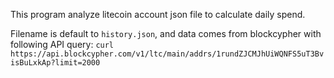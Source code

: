 This program analyze litecoin account json file to calculate daily spend.

Filename is default to `history.json`, and data comes from blockcypher with
following API query:
`curl https://api.blockcypher.com/v1/ltc/main/addrs/1rundZJCMJhUiWQNFS5uT3BvisBuLxkAp?limit=2000`
